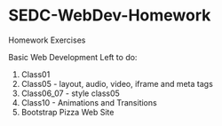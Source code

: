 # SEDC-WebDev-Homework
Homework Exercises

Basic Web Development
Left to do:
1. Class01
2. Class05 - layout, audio, video, iframe and meta tags
3. Class06_07 - style class05
4. Class10 - Animations and Transitions
5. Bootstrap Pizza Web Site